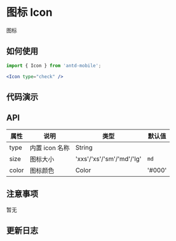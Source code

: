 # 图标 Icon

图标


## 如何使用

```jsx
import { Icon } from 'antd-mobile';

<Icon type="check" />

```

## 代码演示


## API


|属性 | 说明 | 类型 | 默认值
|----|-----|------|------
| type    |   内置 icon 名称   | String   |
| size    |   图标大小    | 'xxs'/'xs'/'sm'/'md'/'lg'  | `md` |
| color   | 图标颜色  | Color | '#000' |



## 注意事项

暂无

## 更新日志
